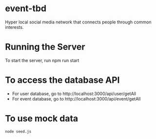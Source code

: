 # event-tbd
Hyper local social media network that connects people through common interests.

# Running the Server

To start the server, run npm run start


# To access the database API

- For user database, go to http://localhost:3000/api/user/getAll
- For event database, go to http://localhost:3000/api/event/getAll

# To use mock data
```
node seed.js
```